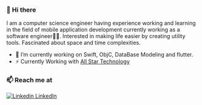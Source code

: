 
### 👋 Hi there 
I am a computer science engineer having experience working and learning in the field of mobile application development currently working as a software engineer👨‍💻. Interested in making life easier by creating utility tools. Fascinated about space and time complexities.



- 🔭 I’m currently working on Swift, ObjC, DataBase Modeling and flutter.
- ⚡ Currently Working with <a href="https://allstartech.net/">All Star Technology</a>

### 📫 Reach me at 
[![Linkedin](https://i.stack.imgur.com/gVE0j.png) LinkedIn](https://www.linkedin.com/in/abdul-moid-a24b98151/)
